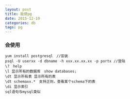 ```yaml
---
layout: post
title: 能使pg
date: 2015-12-19
categories: db
tags: pg
---
```


### 会使用

    yum install postgresql　//安装
    psql -U userxx -d dbname -h xxx.xx.xx.xx -p portx //登陆
    \?　help
    \l 显示所有的数据库　show databases;
    \dt 显示所有表 显示所有的表
    \dt schemaxx.*　支持正则，查看某个schema下的表
    \di 显示索引
    sql语句与mysql类似


